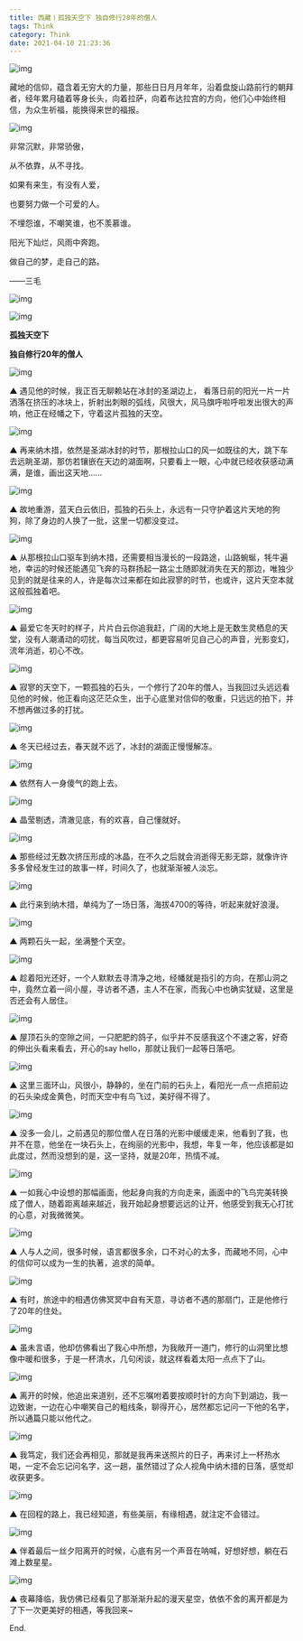 ```yaml
---
title: 西藏丨孤独天空下 独自修行20年的僧人 
tags: Think
category: Think
date: 2021-04-10 21:23:36
---
```


![img](https://cdn.jsdelivr.net/gh/onocs/onocs.github.io@img/xiuxing/xiuxing_000.jpg)

藏地的信仰，蕴含着无穷大的力量，那些日日月月年年，沿着盘旋山路前行的朝拜者，经年累月磕着等身长头，向着拉萨，向着布达拉宫的方向，他们心中始终相信，为众生祈福，能换得来世的福报。
<!--more-->

![img](https://cdn.jsdelivr.net/gh/onocs/onocs.github.io@img/xiuxing/xiuxing_001.jpg)

非常沉默，非常骄傲，

从不依靠，从不寻找。

如果有来生，有没有人爱，

也要努力做一个可爱的人。

不埋怨谁，不嘲笑谁，也不羡慕谁。

阳光下灿烂，风雨中奔跑。

做自己的梦，走自己的路。

——三毛

![img](https://cdn.jsdelivr.net/gh/onocs/onocs.github.io@img/xiuxing/xiuxing_002.jpg)

![img](https://cdn.jsdelivr.net/gh/onocs/onocs.github.io@img/xiuxing/xiuxing_003.jpg)

**孤独天空下**

**独自修行20年的僧人**

![img](https://cdn.jsdelivr.net/gh/onocs/onocs.github.io@img/xiuxing/xiuxing_004.jpg)

▲ 遇见他的时候，我正百无聊赖站在冰封的圣湖边上， 看落日前的阳光一片一片洒落在挤压的冰块上，折射出刺眼的弧线，风很大，风马旗呼啦呼啦发出很大的声响，他正在经幡之下，守着这片孤独的天空。

![img](https://cdn.jsdelivr.net/gh/onocs/onocs.github.io@img/xiuxing/xiuxing_005.jpg)

▲ 再来纳木措，依然是圣湖冰封的时节，那根拉山口的风一如既往的大，跳下车去远眺圣湖，那仿若镶嵌在天边的湖面啊，只要看上一眼，心中就已经收获感动满满，是谁，画出这天地……

![img](https://cdn.jsdelivr.net/gh/onocs/onocs.github.io@img/xiuxing/xiuxing_006.jpg)

▲ 故地重游，蓝天白云依旧，孤独的石头上，永远有一只守护着这片天地的狗狗，除了身边的人换了一批，这里一切都没变过。

![img](https://cdn.jsdelivr.net/gh/onocs/onocs.github.io@img/xiuxing/xiuxing_008.jpg)

▲ 从那根拉山口驱车到纳木措，还需要相当漫长的一段路途，山路蜿蜒，牦牛遍地，幸运的时候还能遇见飞奔的马群扬起一路尘土随即就消失在天的那边，唯独少见到的就是往来的人，许是每次过来都在如此寂寥的时节，也或许，这片天空本就这般孤独着吧。

![img](https://cdn.jsdelivr.net/gh/onocs/onocs.github.io@img/xiuxing/xiuxing_009.jpg)

▲ 最爱它冬天时的样子，片片白云你追我赶，广阔的大地上是无数生灵栖息的天堂，没有人潮涌动的叨扰，每当风吹过，都更容易听见自己心的声音，光影变幻，流年消逝，初心不改。

![img](https://cdn.jsdelivr.net/gh/onocs/onocs.github.io@img/xiuxing/xiuxing_010.jpg)

▲ 寂寥的天空下，一颗孤独的石头，一个修行了20年的僧人，当我回过头远远看见他的时候，他正看向这茫茫众生，出于心底里对信仰的敬重，只远远的拍下，并不想再做过多的打扰。

![img](https://cdn.jsdelivr.net/gh/onocs/onocs.github.io@img/xiuxing/xiuxing_011.jpg)

▲ 冬天已经过去，春天就不远了，冰封的湖面正慢慢解冻。

![img](https://cdn.jsdelivr.net/gh/onocs/onocs.github.io@img/xiuxing/xiuxing_012.jpg)

▲ 依然有人一身傻气的跑上去。

![img](https://cdn.jsdelivr.net/gh/onocs/onocs.github.io@img/xiuxing/xiuxing_013.jpg)

▲ 晶莹剔透，清澈见底，有的欢喜，自己懂就好。

![img](https://cdn.jsdelivr.net/gh/onocs/onocs.github.io@img/xiuxing/xiuxing_014.jpg)

▲ 那些经过无数次挤压形成的冰晶，在不久之后就会消逝得无影无踪，就像许许多多曾经发生过的故事一样，时间久了，也就渐渐被人淡忘。

![img](https://cdn.jsdelivr.net/gh/onocs/onocs.github.io@img/xiuxing/xiuxing_0015.jpg)

▲ 此行来到纳木措，单纯为了一场日落，海拔4700的等待，听起来就好浪漫。

![img](https://cdn.jsdelivr.net/gh/onocs/onocs.github.io@img/xiuxing/xiuxing_016.jpg)

▲ 两颗石头一起，坐满整个天空。

![img](https://cdn.jsdelivr.net/gh/onocs/onocs.github.io@img/xiuxing/xiuxing_017.jpg)

▲ 趁着阳光还好，一个人默默去寻清净之地，经幡就是指引的方向，在那山洞之中，竟然立着一间小屋，寻访者不遇，主人不在家，而我心中也确实犹疑，这里是否还会有人居住。

![img](https://cdn.jsdelivr.net/gh/onocs/onocs.github.io@img/xiuxing/xiuxing_018.jpg)

▲ 屋顶石头的空隙之间，一只肥肥的鸽子，似乎并不反感我这个不速之客，好奇的伸出头看来看去，开心的say hello，那就让我们一起等日落吧。

![img](https://cdn.jsdelivr.net/gh/onocs/onocs.github.io@img/xiuxing/xiuxing_019.jpg)

▲ 这里三面环山，风很小，静静的，坐在门前的石头上，看阳光一点一点把前边的石头染成金黄色，时而天空中有鸟飞过，美好得不得了。

![img](https://cdn.jsdelivr.net/gh/onocs/onocs.github.io@img/xiuxing/xiuxing_020.jpg)

▲ 没多一会儿，之前遇见的那位僧人在日落的光影中缓缓走来，他看到了我，也并不在意，他坐在一块石头上，在绚丽的光影中，我想，年复一年，他应该都是如此度过，然而没想到的是，这一坚持，就是20年，热情不减。

![img](https://cdn.jsdelivr.net/gh/onocs/onocs.github.io@img/xiuxing/xiuxing_021.jpg)

▲ 一如我心中设想的那幅画面，他起身向我的方向走来，画面中的飞鸟完美转换成了僧人，随着距离越来越近，我开始起身想要远远的让开，他感受到我无心打扰的心意，对我微微笑。

![img](https://cdn.jsdelivr.net/gh/onocs/onocs.github.io@img/xiuxing/xiuxing_022.jpg)

▲ 人与人之间，很多时候，语言都很多余，口不对心的太多，而藏地不同，心中的信仰可以成为一生的执著，追求的简单。

![img](https://cdn.jsdelivr.net/gh/onocs/onocs.github.io@img/xiuxing/xiuxing_023.jpg)

▲ 有时，旅途中的相遇仿佛冥冥中自有天意，寻访者不遇的那扇门，正是他修行了20年的住处。

![img](https://cdn.jsdelivr.net/gh/onocs/onocs.github.io@img/xiuxing/xiuxing_024.jpg)

▲ 虽未言语，他却仿佛看出了我心中所想，为我敞开一道门，修行的山洞里比想像中暖和很多，于是一杯清水，几句闲谈，就这样看着太阳一点点下了山。

![img](https://cdn.jsdelivr.net/gh/onocs/onocs.github.io@img/xiuxing/xiuxing_025.jpg)

▲ 离开的时候，他追出来道别，还不忘嘱咐着要按顺时针的方向下到湖边，我一边致谢，一边在心中嘲笑自己的粗线条，聊得开心，居然都忘记问一下他的名字，所以通篇只能以他代之。

![img](https://cdn.jsdelivr.net/gh/onocs/onocs.github.io@img/xiuxing/xiuxing_026.jpg)

▲ 我笃定，我们还会再相见，那就是我再来送照片的日子，再来讨上一杯热水喝，一定不会忘记问名字，这一趟，虽然错过了众人视角中纳木措的日落，感觉却收获更多。

![img](https://cdn.jsdelivr.net/gh/onocs/onocs.github.io@img/xiuxing/xiuxing_027.jpg)

▲ 在回程的路上，我已经知道，有些美丽，有缘相遇，就注定不会错过。

![img](https://cdn.jsdelivr.net/gh/onocs/onocs.github.io@img/xiuxing/xiuxing_028.jpg)

▲ 伴着最后一丝夕阳离开的时候，心底有另一个声音在呐喊，好想好想，躺在石滩上数星星。

![img](https://cdn.jsdelivr.net/gh/onocs/onocs.github.io@img/xiuxing/xiuxing_025.jpg)

▲ 夜幕降临，我仿佛已经看见了那渐渐升起的漫天星空，依依不舍的离开都是为了下一次更美好的相遇，等我回来~

End.
